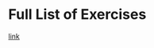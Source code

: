 # Full List of Exercises
[link](https://mitpress.mit.edu/sicp/full-text/book/book-Z-H-37.html#%_chap_Temp_850)

